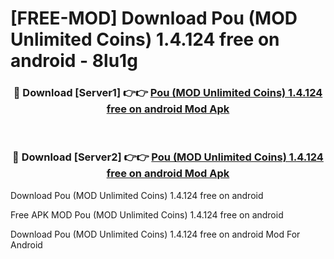 # [FREE-MOD] Download Pou (MOD Unlimited Coins) 1.4.124 free on android - 8lu1g


<div align="center">
<h3>🔴 Download [Server1] 👉👉 <a href="https://apk-comot.site?title=Pou_(MOD_Unlimited_Coins)_1.4.124_free_on_android">Pou (MOD Unlimited Coins) 1.4.124 free on android Mod Apk</a></h3><br>

<h3>🔴 Download [Server2] 👉👉 <a href="https://apk-comot.site?title=Pou_(MOD_Unlimited_Coins)_1.4.124_free_on_android">Pou (MOD Unlimited Coins) 1.4.124 free on android Mod Apk</a></h3>
</div>



Download Pou (MOD Unlimited Coins) 1.4.124 free on android 

Free APK MOD Pou (MOD Unlimited Coins) 1.4.124 free on android 

Download Pou (MOD Unlimited Coins) 1.4.124 free on android Mod For Android
